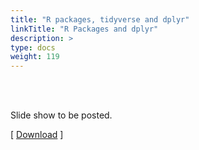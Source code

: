 ```yaml
---
title: "R packages, tidyverse and dplyr"
linkTitle: "R Packages and dplyr"
description: >
type: docs
weight: 119
---
```


<br></br>

Slide show to be posted.

[ [Download](...) ]




